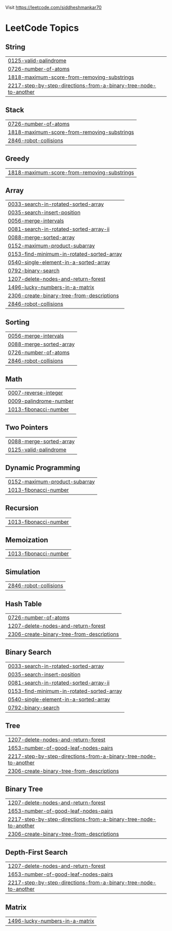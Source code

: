 Visit https://leetcode.com/siddheshmankar70

<!---LeetCode Topics Start-->
# LeetCode Topics
## String
|  |
| ------- |
| [0125-valid-palindrome](https://github.com/SiddheshMankar/leetcode/tree/master/0125-valid-palindrome) |
| [0726-number-of-atoms](https://github.com/SiddheshMankar/leetcode/tree/master/0726-number-of-atoms) |
| [1818-maximum-score-from-removing-substrings](https://github.com/SiddheshMankar/leetcode/tree/master/1818-maximum-score-from-removing-substrings) |
| [2217-step-by-step-directions-from-a-binary-tree-node-to-another](https://github.com/SiddheshMankar/leetcode/tree/master/2217-step-by-step-directions-from-a-binary-tree-node-to-another) |
## Stack
|  |
| ------- |
| [0726-number-of-atoms](https://github.com/SiddheshMankar/leetcode/tree/master/0726-number-of-atoms) |
| [1818-maximum-score-from-removing-substrings](https://github.com/SiddheshMankar/leetcode/tree/master/1818-maximum-score-from-removing-substrings) |
| [2846-robot-collisions](https://github.com/SiddheshMankar/leetcode/tree/master/2846-robot-collisions) |
## Greedy
|  |
| ------- |
| [1818-maximum-score-from-removing-substrings](https://github.com/SiddheshMankar/leetcode/tree/master/1818-maximum-score-from-removing-substrings) |
## Array
|  |
| ------- |
| [0033-search-in-rotated-sorted-array](https://github.com/SiddheshMankar/leetcode/tree/master/0033-search-in-rotated-sorted-array) |
| [0035-search-insert-position](https://github.com/SiddheshMankar/leetcode/tree/master/0035-search-insert-position) |
| [0056-merge-intervals](https://github.com/SiddheshMankar/leetcode/tree/master/0056-merge-intervals) |
| [0081-search-in-rotated-sorted-array-ii](https://github.com/SiddheshMankar/leetcode/tree/master/0081-search-in-rotated-sorted-array-ii) |
| [0088-merge-sorted-array](https://github.com/SiddheshMankar/leetcode/tree/master/0088-merge-sorted-array) |
| [0152-maximum-product-subarray](https://github.com/SiddheshMankar/leetcode/tree/master/0152-maximum-product-subarray) |
| [0153-find-minimum-in-rotated-sorted-array](https://github.com/SiddheshMankar/leetcode/tree/master/0153-find-minimum-in-rotated-sorted-array) |
| [0540-single-element-in-a-sorted-array](https://github.com/SiddheshMankar/leetcode/tree/master/0540-single-element-in-a-sorted-array) |
| [0792-binary-search](https://github.com/SiddheshMankar/leetcode/tree/master/0792-binary-search) |
| [1207-delete-nodes-and-return-forest](https://github.com/SiddheshMankar/leetcode/tree/master/1207-delete-nodes-and-return-forest) |
| [1496-lucky-numbers-in-a-matrix](https://github.com/SiddheshMankar/leetcode/tree/master/1496-lucky-numbers-in-a-matrix) |
| [2306-create-binary-tree-from-descriptions](https://github.com/SiddheshMankar/leetcode/tree/master/2306-create-binary-tree-from-descriptions) |
| [2846-robot-collisions](https://github.com/SiddheshMankar/leetcode/tree/master/2846-robot-collisions) |
## Sorting
|  |
| ------- |
| [0056-merge-intervals](https://github.com/SiddheshMankar/leetcode/tree/master/0056-merge-intervals) |
| [0088-merge-sorted-array](https://github.com/SiddheshMankar/leetcode/tree/master/0088-merge-sorted-array) |
| [0726-number-of-atoms](https://github.com/SiddheshMankar/leetcode/tree/master/0726-number-of-atoms) |
| [2846-robot-collisions](https://github.com/SiddheshMankar/leetcode/tree/master/2846-robot-collisions) |
## Math
|  |
| ------- |
| [0007-reverse-integer](https://github.com/SiddheshMankar/leetcode/tree/master/0007-reverse-integer) |
| [0009-palindrome-number](https://github.com/SiddheshMankar/leetcode/tree/master/0009-palindrome-number) |
| [1013-fibonacci-number](https://github.com/SiddheshMankar/leetcode/tree/master/1013-fibonacci-number) |
## Two Pointers
|  |
| ------- |
| [0088-merge-sorted-array](https://github.com/SiddheshMankar/leetcode/tree/master/0088-merge-sorted-array) |
| [0125-valid-palindrome](https://github.com/SiddheshMankar/leetcode/tree/master/0125-valid-palindrome) |
## Dynamic Programming
|  |
| ------- |
| [0152-maximum-product-subarray](https://github.com/SiddheshMankar/leetcode/tree/master/0152-maximum-product-subarray) |
| [1013-fibonacci-number](https://github.com/SiddheshMankar/leetcode/tree/master/1013-fibonacci-number) |
## Recursion
|  |
| ------- |
| [1013-fibonacci-number](https://github.com/SiddheshMankar/leetcode/tree/master/1013-fibonacci-number) |
## Memoization
|  |
| ------- |
| [1013-fibonacci-number](https://github.com/SiddheshMankar/leetcode/tree/master/1013-fibonacci-number) |
## Simulation
|  |
| ------- |
| [2846-robot-collisions](https://github.com/SiddheshMankar/leetcode/tree/master/2846-robot-collisions) |
## Hash Table
|  |
| ------- |
| [0726-number-of-atoms](https://github.com/SiddheshMankar/leetcode/tree/master/0726-number-of-atoms) |
| [1207-delete-nodes-and-return-forest](https://github.com/SiddheshMankar/leetcode/tree/master/1207-delete-nodes-and-return-forest) |
| [2306-create-binary-tree-from-descriptions](https://github.com/SiddheshMankar/leetcode/tree/master/2306-create-binary-tree-from-descriptions) |
## Binary Search
|  |
| ------- |
| [0033-search-in-rotated-sorted-array](https://github.com/SiddheshMankar/leetcode/tree/master/0033-search-in-rotated-sorted-array) |
| [0035-search-insert-position](https://github.com/SiddheshMankar/leetcode/tree/master/0035-search-insert-position) |
| [0081-search-in-rotated-sorted-array-ii](https://github.com/SiddheshMankar/leetcode/tree/master/0081-search-in-rotated-sorted-array-ii) |
| [0153-find-minimum-in-rotated-sorted-array](https://github.com/SiddheshMankar/leetcode/tree/master/0153-find-minimum-in-rotated-sorted-array) |
| [0540-single-element-in-a-sorted-array](https://github.com/SiddheshMankar/leetcode/tree/master/0540-single-element-in-a-sorted-array) |
| [0792-binary-search](https://github.com/SiddheshMankar/leetcode/tree/master/0792-binary-search) |
## Tree
|  |
| ------- |
| [1207-delete-nodes-and-return-forest](https://github.com/SiddheshMankar/leetcode/tree/master/1207-delete-nodes-and-return-forest) |
| [1653-number-of-good-leaf-nodes-pairs](https://github.com/SiddheshMankar/leetcode/tree/master/1653-number-of-good-leaf-nodes-pairs) |
| [2217-step-by-step-directions-from-a-binary-tree-node-to-another](https://github.com/SiddheshMankar/leetcode/tree/master/2217-step-by-step-directions-from-a-binary-tree-node-to-another) |
| [2306-create-binary-tree-from-descriptions](https://github.com/SiddheshMankar/leetcode/tree/master/2306-create-binary-tree-from-descriptions) |
## Binary Tree
|  |
| ------- |
| [1207-delete-nodes-and-return-forest](https://github.com/SiddheshMankar/leetcode/tree/master/1207-delete-nodes-and-return-forest) |
| [1653-number-of-good-leaf-nodes-pairs](https://github.com/SiddheshMankar/leetcode/tree/master/1653-number-of-good-leaf-nodes-pairs) |
| [2217-step-by-step-directions-from-a-binary-tree-node-to-another](https://github.com/SiddheshMankar/leetcode/tree/master/2217-step-by-step-directions-from-a-binary-tree-node-to-another) |
| [2306-create-binary-tree-from-descriptions](https://github.com/SiddheshMankar/leetcode/tree/master/2306-create-binary-tree-from-descriptions) |
## Depth-First Search
|  |
| ------- |
| [1207-delete-nodes-and-return-forest](https://github.com/SiddheshMankar/leetcode/tree/master/1207-delete-nodes-and-return-forest) |
| [1653-number-of-good-leaf-nodes-pairs](https://github.com/SiddheshMankar/leetcode/tree/master/1653-number-of-good-leaf-nodes-pairs) |
| [2217-step-by-step-directions-from-a-binary-tree-node-to-another](https://github.com/SiddheshMankar/leetcode/tree/master/2217-step-by-step-directions-from-a-binary-tree-node-to-another) |
## Matrix
|  |
| ------- |
| [1496-lucky-numbers-in-a-matrix](https://github.com/SiddheshMankar/leetcode/tree/master/1496-lucky-numbers-in-a-matrix) |
<!---LeetCode Topics End-->